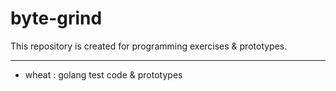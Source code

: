 # byte-grind


This repository is created for programming exercises & prototypes.

---

- wheat : golang test code &  prototypes


